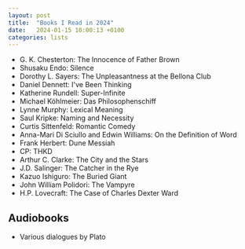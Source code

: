```yaml
---
layout: post
title:  "Books I Read in 2024"
date:   2024-01-15 10:00:13 +0100
categories: lists
---
```



* G. K. Chesterton: The Innocence of Father Brown
* Shusaku Endo: Silence
* Dorothy L. Sayers: The Unpleasantness at the Bellona Club
* Daniel Dennett: I've Been Thinking
* Katherine Rundell: Super-Infinite
* Michael Köhlmeier: Das Philosophenschiff
* Lynne Murphy: Lexical Meaning
* Saul Kripke: Naming and Necessity
* Curtis Sittenfeld: Romantic Comedy
* Anna-Mari Di Sciullo and Edwin Williams: On the Definition of Word
* Frank Herbert: Dune Messiah
* CP: THKD
* Arthur C. Clarke: The City and the Stars
* J.D. Salinger: The Catcher in the Rye
* Kazuo Ishiguro: The Buried Giant
* John William Polidori: The Vampyre
* H.P. Lovecraft: The Case of Charles Dexter Ward

## Audiobooks
* Various dialogues by Plato
